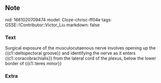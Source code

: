 ## Note
nid: 1661020709474
model: Cloze-chrisc-ff04e
tags: GSSE::!Contributor::Victor_Liu
markdown: false

### Text
Surgical exposure of the musculocutaenous nerve involves
<span style="color: var(--field-fg); background:
var(--field-bg);">opening up the {{c1::deltopectoral groove}} and
identifying the nerve as it enters {{c1::coracobrachialis}} from
the lateral cord</span> <span style="color: var(--field-fg); 
 background: var(--field-bg);">of the plexus, below the lower
border of {{c1::teres minor}}</span>

### Extra

